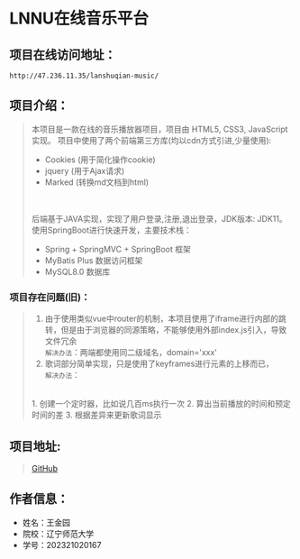 

# LNNU在线音乐平台
## 项目在线访问地址：
`http://47.236.11.35/lanshuqian-music/`
## 项目介绍：


> 本项目是一款在线的音乐播放器项目，项目由
> HTML5, CSS3, JavaScript实现。
> 项目中使用了两个前端第三方库(均以cdn方式引进,少量使用):
> + Cookies (用于简化操作cookie)
> + jquery (用于Ajax请求)
> + Marked (转换md文档到html)
> <br/> 
> 
> 后端基于JAVA实现，实现了用户登录,注册,退出登录，JDK版本: JDK11。使用SpringBoot进行快速开发，主要技术栈：
> <br/>
> + Spring + SpringMVC + SpringBoot 框架
> + MyBatis Plus 数据访问框架
> + MySQL8.0 数据库
> 

### 项目存在问题(旧)：
> 1. 由于使用类似vue中router的机制，本项目使用了iframe进行内部的跳转，但是由于浏览器的同源策略，不能够使用外部index.js引入，导致文件冗余
> <br/>`解决办法`：两端都使用同二级域名，domain='xxx'
> 2. 歌词部分简单实现，只是使用了keyframes进行元素的上移而已，
>   <br/> `解决办法`：
>   <br/>
>    1. 创建一个定时器，比如说几百ms执行一次
>    2. 算出当前播放的时间和预定时间的差
>    3. 根据差异来更新歌词显示
>
## 项目地址:
> [GitHub](https://github.com/freedom8939/originCode/tree/master)
## 作者信息：
+ 姓名：王金园
+ 院校：辽宁师范大学
+ 学号：202321020167

